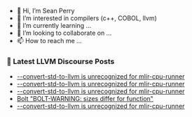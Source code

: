 - 👋 Hi, I’m Sean Perry
- 👀 I’m interested in compilers (c++, COBOL, llvm)
- 🌱 I’m currently learning ...
- 💞️ I’m looking to collaborate on ...
- 📫 How to reach me ...

<!---
s66perry/s66perry is a ✨ special ✨ repository because its `README.md` (this file) appears on your GitHub profile.
You can click the Preview link to take a look at your changes.
--->
### 📕 Latest LLVM Discourse Posts

<!-- DISCOURSE-LLVM:START -->
- [--convert-std-to-llvm is unrecognized for mlir-cpu-runner](https://discourse.llvm.org/t/convert-std-to-llvm-is-unrecognized-for-mlir-cpu-runner/77998#post_6)
- [--convert-std-to-llvm is unrecognized for mlir-cpu-runner](https://discourse.llvm.org/t/convert-std-to-llvm-is-unrecognized-for-mlir-cpu-runner/77998#post_5)
- [--convert-std-to-llvm is unrecognized for mlir-cpu-runner](https://discourse.llvm.org/t/convert-std-to-llvm-is-unrecognized-for-mlir-cpu-runner/77998#post_4)
- [Bolt &quot;BOLT-WARNING: sizes differ for function&quot;](https://discourse.llvm.org/t/bolt-bolt-warning-sizes-differ-for-function/77987#post_7)
- [--convert-std-to-llvm is unrecognized for mlir-cpu-runner](https://discourse.llvm.org/t/convert-std-to-llvm-is-unrecognized-for-mlir-cpu-runner/77998#post_3)
<!-- DISCOURSE-LLVM:END -->
